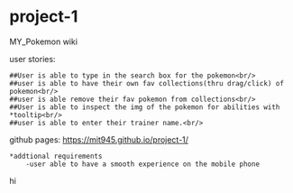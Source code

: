 # project-1
MY_Pokemon wiki


user stories:
```````````````
##User is able to type in the search box for the pokemon<br/>
##user is able to have their own fav collections(thru drag/click) of pokemon<br/>
##user is able remove their fav pokemon from collections<br/>
##User is able to inspect the img of the pokemon for abilities with *tooltip<br/>
##user is able to enter their trainer name.<br/>
````````````````````````````````````

<!-- <img src= "prototype_pokemonWiki.png" alt = 'prototype_pokemonWiki picure'/> -->

github pages: https://mit945.github.io/project-1/

```````````````````````````````
*addtional requirements
	-user able to have a smooth experience on the mobile phone

```````````````````````````````````````````


hi
